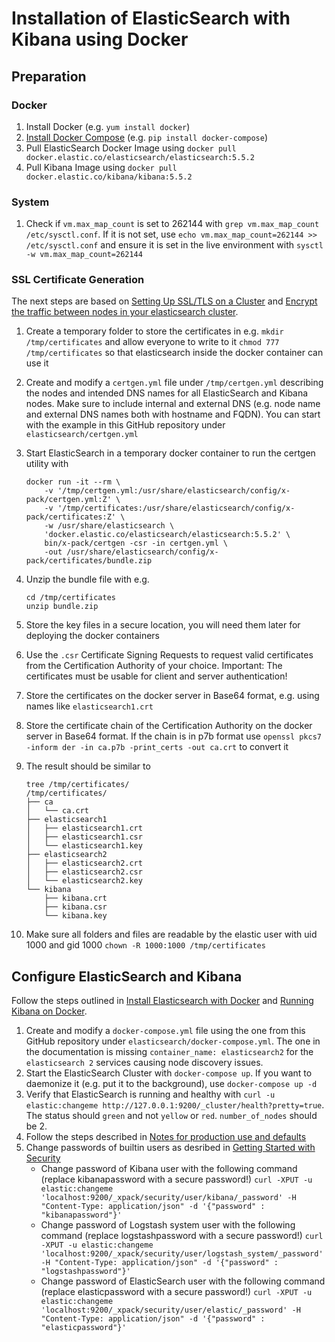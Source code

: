 # Installation of ElasticSearch with Kibana using Docker

## Preparation

### Docker

1. Install Docker (e.g. `yum install docker`)
2. [Install Docker Compose](https://docs.docker.com/compose/install/#install-compose) (e.g. `pip install docker-compose`)
3. Pull ElasticSearch Docker Image using `docker pull docker.elastic.co/elasticsearch/elasticsearch:5.5.2`
4. Pull Kibana Image using `docker pull docker.elastic.co/kibana/kibana:5.5.2`

### System

1. Check if `vm.max_map_count` is set to 262144 with `grep vm.max_map_count /etc/sysctl.conf`. If it is not set, use `echo vm.max_map_count=262144 >> /etc/sysctl.conf` and ensure it is set in the live environment with `sysctl -w vm.max_map_count=262144`

### SSL Certificate Generation

The next steps are based on [Setting Up SSL/TLS on a Cluster](https://www.elastic.co/guide/en/x-pack/current/ssl-tls.html) and [Encrypt the traffic between nodes in your elasticsearch cluster](https://kupczynski.info/2017/04/02/elasticsearch-fun-with-tls.html).

1. Create a temporary folder to store the certificates in e.g. `mkdir /tmp/certificates` and allow everyone to write to it `chmod 777 /tmp/certificates` so that elasticsearch inside the docker container can use it
2. Create and modify a `certgen.yml` file under `/tmp/certgen.yml` describing the nodes and intended DNS names for all ElasticSearch and Kibana nodes. Make sure to include internal and external DNS (e.g. node name and external DNS names both with hostname and FQDN). You can start with the example in this GitHub repository under `elasticsearch/certgen.yml`
3. Start ElasticSearch in a temporary docker container to run the certgen utility with 
    
       docker run -it --rm \
           -v '/tmp/certgen.yml:/usr/share/elasticsearch/config/x-pack/certgen.yml:Z' \
           -v '/tmp/certificates:/usr/share/elasticsearch/config/x-pack/certificates:Z' \
           -w /usr/share/elasticsearch \
           'docker.elastic.co/elasticsearch/elasticsearch:5.5.2' \
           bin/x-pack/certgen -csr -in certgen.yml \
           -out /usr/share/elasticsearch/config/x-pack/certificates/bundle.zip

4. Unzip the bundle file with e.g.

       cd /tmp/certificates
       unzip bundle.zip

5. Store the key files in a secure location, you will need them later for deploying the docker containers
6. Use the `.csr` Certificate Signing Requests to request valid certificates from the Certification Authority of your choice. Important: The certificates must be usable for client and server authentication!
7. Store the certificates on the docker server in Base64 format, e.g. using names like `elasticsearch1.crt`
8. Store the certificate chain of the Certification Authority on the docker server in Base64 format. If the chain is in p7b format use `openssl pkcs7 -inform der -in ca.p7b -print_certs -out ca.crt` to convert it
9. The result should be similar to

       tree /tmp/certificates/
       /tmp/certificates/
       ├── ca
       │   └── ca.crt
       ├── elasticsearch1
       │   ├── elasticsearch1.crt
       │   ├── elasticsearch1.csr
       │   └── elasticsearch1.key
       ├── elasticsearch2
       │   ├── elasticsearch2.crt
       │   ├── elasticsearch2.csr
       │   └── elasticsearch2.key
       └── kibana
           ├── kibana.crt
           ├── kibana.csr
           └── kibana.key

10. Make sure all folders and files are readable by the elastic user with uid 1000 and gid 1000 `chown -R 1000:1000 /tmp/certificates`

## Configure ElasticSearch and Kibana

Follow the steps outlined in [Install Elasticsearch with Docker](https://www.elastic.co/guide/en/elasticsearch/reference/5.5/docker.html#_security_note) and [Running Kibana on Docker](https://www.elastic.co/guide/en/kibana/5.5/docker.html).

1. Create and modify a `docker-compose.yml` file using the one from this GitHub repository under `elasticsearch/docker-compose.yml`. The one in the documentation is missing `container_name: elasticsearch2` for the `elasticsearch 2` services causing node discovery issues.
2. Start the ElasticSearch Cluster with `docker-compose up`. If you want to daemonize it (e.g. put it to the background), use `docker-compose up -d`
3. Verify that ElasticSearch is running and healthy with `curl -u elastic:changeme http://127.0.0.1:9200/_cluster/health?pretty=true`. The status should `green` and not `yellow` or `red`. `number_of_nodes` should be 2.
4. Follow the steps described in [Notes for production use and defaults](https://www.elastic.co/guide/en/elasticsearch/reference/5.5/docker.html#_notes_for_production_use_and_defaults)
5. Change passwords of builtin users as desribed in [Getting Started with Security](https://www.elastic.co/guide/en/x-pack/5.5/security-getting-started.html)
    - Change password of Kibana user with the following command (replace kibanapassword with a secure password!) `curl -XPUT -u elastic:changeme 'localhost:9200/_xpack/security/user/kibana/_password' -H "Content-Type: application/json" -d '{"password" : "kibanapassword"}'`
    - Change password of Logstash system user with the following command (replace logstashpassword with a secure password!) `curl -XPUT -u elastic:changeme 'localhost:9200/_xpack/security/user/logstash_system/_password' -H "Content-Type: application/json" -d '{"password" : "logstashpassword"}'`
    - Change password of ElasticSearch user with the following command (replace elasticpassword with a secure password!) `curl -XPUT -u elastic:changeme 'localhost:9200/_xpack/security/user/elastic/_password' -H "Content-Type: application/json" -d '{"password" : "elasticpassword"}'`
